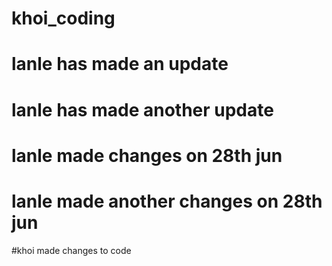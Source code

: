 # khoi_coding

# lanle has made an update

# lanle has made another update

# lanle made changes on 28th jun

# lanle made another changes on 28th jun

#khoi made changes to code
